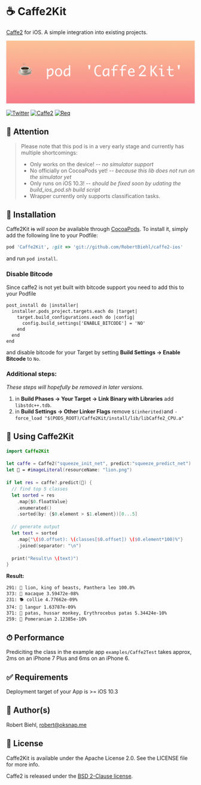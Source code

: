 # ☕️ Caffe2Kit
[Caffe2](https://github.com/caffe2/caffe2) for iOS.
A simple integration into existing projects.

![Caffe2Kit - Simple integration of Caffe2 on iOS.](https://github.com/RobertBiehl/caffe2-ios/blob/master/.github/cover.png)

[![Twitter](https://img.shields.io/badge/Twitter-robeffect-4099FF.svg?style=flat)](https://twitter.com/robeffect)
[![Caffe2](https://img.shields.io/badge/Dep-caffe2-green.svg)](https://caffe2.ai)
[![Req](https://img.shields.io/badge/Req-iOS_10.3-green.svg)](https://github.com/RobertBiehl/caffe2-ios)

## 🚨 Attention
> Please note that this pod is in a very early stage and currently has multiple shortcomings:
> * Only works on the device! -- *no simulator support*
> * No officially on CocoaPods yet! -- *because this lib does not run on the simulator yet* 
> * Only runs on iOS 10.3! -- *should be fixed soon by udating the build_ios_pod.sh build script*
> * Wrapper currently only supports classification tasks.

## 📲 Installation

Caffe2Kit ~~is~~ *will soon be* available through [CocoaPods](http://cocoapods.org). To install
it, simply add the following line to your Podfile:

```ruby
pod 'Caffe2Kit', :git => 'git://github.com/RobertBiehl/caffe2-ios'
```

and run `pod install`.

### Disable Bitcode
Since caffe2 is not yet built with bitcode support you need to add this to your Podfile
```
post_install do |installer|
  installer.pods_project.targets.each do |target|
    target.build_configurations.each do |config|
      config.build_settings['ENABLE_BITCODE'] = 'NO'
    end
  end
end
```
and disable bitcode for your Target by setting **Build Settings -> Enable Bitcode** to `No`.

### Additional steps:
*These steps will hopefully be removed in later versions.*
1) in **Build Phases -> Your Target -> Link Binary with Libraries** add `libstdc++.tdb`.
2) in **Build Settings -> Other Linker Flags** remove `$(inherited)`and `-force_load "$(PODS_ROOT)/Caffe2Kit/install/lib/libCaffe2_CPU.a"`

## 🚀 Using Caffe2Kit

```swift
import Caffe2Kit

let caffe = Caffe2("squeeze_init_net", predict:"squeeze_predict_net")
let 🌅 = #imageLiteral(resourceName: "lion.png")
    
if let res = caffe?.predict(🌅) {
  // find top 5 classes
  let sorted = res
    .map{$0.floatValue}
    .enumerated()
    .sorted(by: {$0.element > $1.element})[0...5]
      
  // generate output
  let text = sorted
    .map{"\($0.offset): \(classes[$0.offset]) \($0.element*100)%"}
    .joined(separator: "\n")

  print("Result\n \(text)")
}
```

**Result:**

```
291: 🦁 lion, king of beasts, Panthera leo 100.0%
373: 🐒 macaque 3.59472e-08%
231: 🐕 collie 4.77662e-09%
374: 🐒 langur 1.63787e-09%
371: 🐒 patas, hussar monkey, Erythrocebus patas 5.34424e-10%
259: 🐶 Pomeranian 2.12385e-10%
```

## ⏱ Performance

Prediciting the class in the example app `examples/Caffe2Test` takes approx, 2ms on an iPhone 7 Plus and 6ms on an iPhone 6.

## ✅ Requirements

Deployment target of your App is >= iOS 10.3

## 🤖 Author(s)

Robert Biehl, robert@oksnap.me

## 📄 License

Caffe2Kit is available under the Apache License 2.0. See the LICENSE file for more info.

Caffe2 is released under the [BSD 2-Clause license](https://github.com/Yangqing/caffe2/blob/master/LICENSE).
